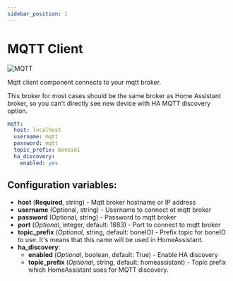```yaml
---
sidebar_position: 1
---
```


# MQTT Client

![MQTT](/img/mqtt.png)

Mqtt client component connects to your mqtt broker.

This broker for most cases should be the same broker as Home Assistant broker, so you can't directly see new device with HA MQTT discovery option.

```yaml title="Example config"
mqtt:
  host: localhost
  username: mqtt
  password: mqtt
  topic_prefix: boneio1
  ha_discovery:
    enabled: yes
```

## Configuration variables:

- **host** (**Required**, string) - Mqtt broker hostname or IP address
- **username** (Optional, string) - Username to connect ot mqtt broker
- **password** (Optional, string) - Password to mqtt broker
- **port** (_Optional_, integer, default: 1883) - Port to connect to mqtt broker
- **topic_prefix** (_Optional_, string, default: boneIO) - Prefix topic for boneIO to use. It's means that this name will be used in HomeAssistant.
- **ha_discovery**:
  - **enabled** (_Optional_, boolean, default: True) - Enable HA discovery
  - **topic_prefix** (_Optional_, string, default: homeassistant) - Topic prefix which HomeAssistant uses for MQTT discovery.
